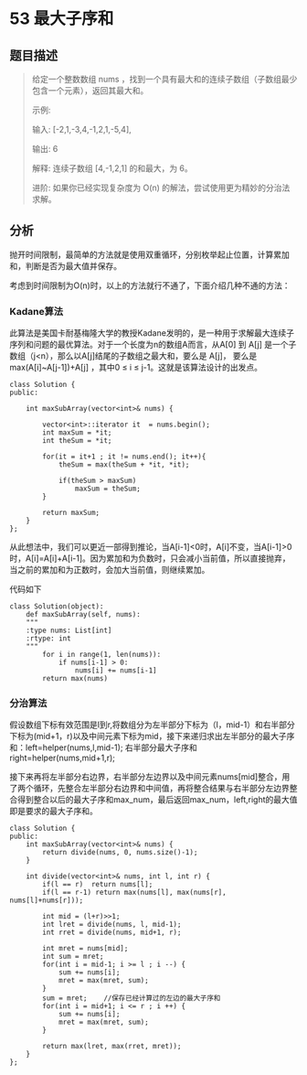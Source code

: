 # 53 最大子序和

## 题目描述
>给定一个整数数组 nums ，找到一个具有最大和的连续子数组（子数组最少包含一个元素），返回其最大和。
>
>示例:
>
>输入: [-2,1,-3,4,-1,2,1,-5,4],
>
>输出: 6
>
>解释: 连续子数组 [4,-1,2,1] 的和最大，为 6。
>
>进阶:
>如果你已经实现复杂度为 O(n) 的解法，尝试使用更为精妙的分治法求解。

## 分析
抛开时间限制，最简单的方法就是使用双重循环，分别枚举起止位置，计算累加和，判断是否为最大值并保存。

考虑到时间限制为O(n)时，以上的方法就行不通了，下面介绍几种不通的方法：

### Kadane算法
此算法是美国卡耐基梅隆大学的教授Kadane发明的，是一种用于求解最大连续子序列和问题的最优算法。对于一个长度为n的数组A而言，从A[0] 到 A[j] 是一个子数组（j<n），那么以A[j]结尾的子数组之最大和，要么是 A[j]， 要么是 max(A[i]~A[j-1])+A[j] ，其中0 ≤ i ≤ j-1。这就是该算法设计的出发点。

    class Solution {
	public:
    
    	int maxSubArray(vector<int>& nums) {
        
        	vector<int>::iterator it  = nums.begin();
        	int maxSum = *it;
        	int theSum = *it;
        
        	for(it = it+1 ; it != nums.end(); it++){
            	theSum = max(theSum + *it, *it);
            
            	if(theSum > maxSum)
                	maxSum = theSum;
        	}
        
        	return maxSum;
    	}
	};

从此想法中，我们可以更近一部得到推论，当A[i-1]<0时，A[i]不变，当A[i-1]>0时，A[i]=A[i]+A[i-1]。因为累加和为负数时，只会减小当前值，所以直接抛弃，当之前的累加和为正数时，会加大当前值，则继续累加。

代码如下

	class Solution(object):
    	def maxSubArray(self, nums):
        """
        :type nums: List[int]
        :rtype: int
        """
        	for i in range(1, len(nums)):  
            	if nums[i-1] > 0:  
                	nums[i] += nums[i-1]  
        	return max(nums)  

### 分治算法
假设数组下标有效范围是l到r,将数组分为左半部分下标为（l，mid-1）和右半部分下标为(mid+1，r)以及中间元素下标为mid，接下来递归求出左半部分的最大子序和：left=helper(nums,l,mid-1); 右半部分最大子序和right=helper(nums,mid+1,r);

接下来再将左半部分右边界，右半部分左边界以及中间元素nums[mid]整合，用了两个循环，先整合左半部分右边界和中间值，再将整合结果与右半部分左边界整合得到整合以后的最大子序和max_num，最后返回max_num，left,right的最大值即是要求的最大子序和。

	class Solution {
	public:
    	int maxSubArray(vector<int>& nums) {  
        	return divide(nums, 0, nums.size()-1);
    	}  
    
    	int divide(vector<int>& nums, int l, int r) {
        	if(l == r)  return nums[l];
        	if(l == r-1) return max(nums[l], max(nums[r], nums[l]+nums[r]));
        
        	int mid = (l+r)>>1;
        	int lret = divide(nums, l, mid-1);
        	int rret = divide(nums, mid+1, r);
        
        	int mret = nums[mid];
        	int sum = mret;
        	for(int i = mid-1; i >= l ; i --) {
            	sum += nums[i];
            	mret = max(mret, sum);
        	}
        	sum = mret;    //保存已经计算过的左边的最大子序和
        	for(int i = mid+1; i <= r ; i ++) {
            	sum += nums[i];
            	mret = max(mret, sum);
        	}
        
        	return max(lret, max(rret, mret));
    	}
	};
